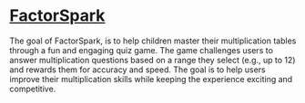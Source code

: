 # [FactorSpark](https://lionelnkaya.github.io/factorSparkL/)

The goal of FactorSpark, is to help children master their multiplication tables through a fun and engaging quiz game. The game challenges users to answer multiplication questions based on a range they select (e.g., up to 12) and rewards them for accuracy and speed. The goal is to help users improve their multiplication skills while keeping the experience exciting and competitive. 
